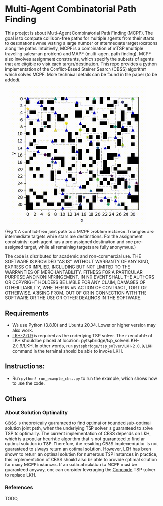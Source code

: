 # Multi-Agent Combinatorial Path Finding

This proejct is about Multi-Agent Combinatorial Path Finding (MCPF). The goal is to compute collision-free paths for multiple agents from their starts to destinations while visiting a large number of intermediate target locations along the paths. Intuitively, MCPF is a combination of mTSP (multiple traveling salesman problem) and MAPF (multi-agent path finding). MCPF also involves assignment constraints, which specify the subsets of agents that are eligible to visit each target/destination. This repo provides a python implementation of the Conflict-Based Steiner Search (CBSS) algorithm which solves MCPF. More technical details can be found in the paper (to be added).

<img src="https://github.com/wonderren/wonderren.github.io/blob/master/images/fig_cbss_random.gif" alt="" align="middle" class="center" hspace="15" style=" border: #FFFFFF 2px none;">

(Fig 1: A conflict-free joint path to a MCPF problem instance. Triangles are intermediate targets while stars are destinations. For the assignment constraints: each agent has a pre-assigned destination and one pre-assigned target, while all remaining targets are fully anonymous.)

The code is distributed for academic and non-commercial use.
THE SOFTWARE IS PROVIDED "AS IS", WITHOUT WARRANTY OF ANY KIND, EXPRESS OR
IMPLIED, INCLUDING BUT NOT LIMITED TO THE WARRANTIES OF MERCHANTABILITY,
FITNESS FOR A PARTICULAR PURPOSE AND NONINFRINGEMENT. IN NO EVENT SHALL THE
AUTHORS OR COPYRIGHT HOLDERS BE LIABLE FOR ANY CLAIM, DAMAGES OR OTHER
LIABILITY, WHETHER IN AN ACTION OF CONTRACT, TORT OR OTHERWISE, ARISING FROM,
OUT OF OR IN CONNECTION WITH THE SOFTWARE OR THE USE OR OTHER DEALINGS IN THE
SOFTWARE.

## Requirements

* We use Python (3.8.10) and Ubuntu 20.04. Lower or higher version may also work.
* [LKH-2.0.9](http://webhotel4.ruc.dk/~keld/research/LKH/) is required as the underlying TSP solver. The executable of LKH should be placed at location: pytspbridge/tsp_solver/LKH-2.0.9/LKH. In other words, run `pytspbridge/tsp_solver/LKH-2.0.9/LKH` command in the terminal should be able to invoke LKH.

## Instructions:

* Run `python3 run_example_cbss.py` to run the example, which shows how to use the code.

## Others

### About Solution Optimality

CBSS is theoretically guaranteed to find optimal or bounded sub-optimal solution joint path, when the underlying TSP solver is guaranteed to solve TSP to optimality.
The current implementation of CBSS depends on LKH, which is a popular heuristic algorithm that is not guaranteed to find an optimal solution to TSP. Therefore, the resulting CBSS implementation is not guaranteed to always return an optimal solution.
However, LKH has been shown to return an optimal solution for numerous TSP instances in practice, this implementation of CBSS should also be able to provide optimal solution for many MCPF instances.
If an optimal solution to MCPF must be guaranteed anyway, one can consider leveraging the [Concorde](https://www.math.uwaterloo.ca/tsp/concorde.html) TSP solver to replace LKH.

### References

TODO,
